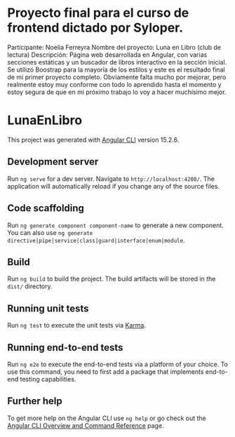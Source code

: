 # Proyecto final para el curso de frontend dictado por Syloper.
Participante: Noelia Ferreyra
Nombre del proyecto: Luna en Libro (club de lectura)
Descripción: Página web desarrollada en Angular, con varias secciones estáticas y un buscador de libros interactivo en la sección inicial.
Se utilizó Boostrap para la mayoría de los estilos y este es el resultado final de mi primer proyecto completo. 
Obviamente falta mucho por mejorar, pero realmente estoy muy conforme con todo lo aprendido hasta el momento y estoy segura de que en mi próximo trabajo lo voy a hacer muchísimo mejor. 


# LunaEnLibro

This project was generated with [Angular CLI](https://github.com/angular/angular-cli) version 15.2.6.

## Development server

Run `ng serve` for a dev server. Navigate to `http://localhost:4200/`. The application will automatically reload if you change any of the source files.

## Code scaffolding

Run `ng generate component component-name` to generate a new component. You can also use `ng generate directive|pipe|service|class|guard|interface|enum|module`.

## Build

Run `ng build` to build the project. The build artifacts will be stored in the `dist/` directory.

## Running unit tests

Run `ng test` to execute the unit tests via [Karma](https://karma-runner.github.io).

## Running end-to-end tests

Run `ng e2e` to execute the end-to-end tests via a platform of your choice. To use this command, you need to first add a package that implements end-to-end testing capabilities.

## Further help

To get more help on the Angular CLI use `ng help` or go check out the [Angular CLI Overview and Command Reference](https://angular.io/cli) page.
